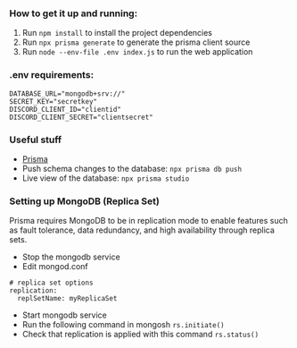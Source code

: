 ### How to get it up and running:
1. Run `npm install` to install the project dependencies
2. Run `npx prisma generate` to generate the prisma client source
3. Run `node --env-file .env index.js` to run the web application

### .env requirements:
```
DATABASE_URL="mongodb+srv://"
SECRET_KEY="secretkey"
DISCORD_CLIENT_ID="clientid"
DISCORD_CLIENT_SECRET="clientsecret"
```

### Useful stuff
- [Prisma](https://www.prisma.io/docs/)
- Push schema changes to the database: `npx prisma db push`
- Live view of the database: `npx prisma studio`

### Setting up MongoDB (Replica Set)
Prisma requires MongoDB to be in replication mode to enable features such as fault tolerance, data redundancy, and high availability through replica sets.

- Stop the mongodb service
- Edit mongod.conf
```
# replica set options
replication:
  replSetName: myReplicaSet
```
- Start mongodb service
- Run the following command in mongosh
```rs.initiate()```
- Check that replication is applied with this command
```rs.status()```
